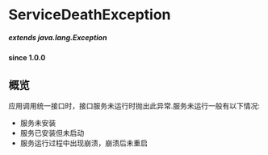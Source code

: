 # ServiceDeathException	

##### extends java.lang.Exception #####
			
#### since 1.0.0 ####

## 概览

应用调用统一接口时，接口服务未运行时抛出此异常.服务未运行一般有以下情况:

* 服务未安装 
* 服务已安装但未启动 
* 服务运行过程中出现崩溃，崩溃后未重启 
